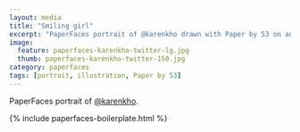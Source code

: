 ```yaml
---
layout: media
title: "Smiling girl"
excerpt: "PaperFaces portrait of @karenkho drawn with Paper by 53 on an iPad."
image: 
  feature: paperfaces-karenkho-twitter-lg.jpg
  thumb: paperfaces-karenkho-twitter-150.jpg
category: paperfaces
tags: [portrait, illustration, Paper by 53]
---
```


PaperFaces portrait of [@karenkho](http://twitter.com/karenkho).

{% include paperfaces-boilerplate.html %}